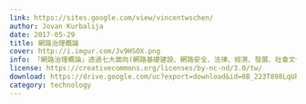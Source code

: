 ```yaml
---
link: https://sites.google.com/view/vincentwschen/
author: Jovan Kurbalija
date: 2017-05-29
title: 網路治理概論
cover: http://i.imgur.com/Jv9HSOX.png
info: 「網路治理概論」透過七大面向(網路基礎建設、網路安全、法律、經濟、發展、社會文化、人權)及各利害關係人之行為者(政府、商業部門、公民社群、國際組織、技術社群)之整體觀點，深入淺出、內容架構完整的鋪陳，可以讓您在最短時間內，掌握全球網路治理視野及發展脈絡，是目前全世界最出色的網路治理入門(免費)書籍。
license: https://creativecommons.org/licenses/by-nc-nd/3.0/tw/
download: https://drive.google.com/uc?export=download&id=0B_223T898LqUbllpbTU2ZS1mY0k
category: technology
---
```

